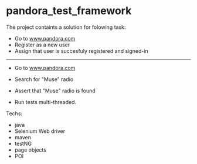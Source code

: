 # pandora_test_framework

The project containts a solution for folowing task:
- Go to www.pandora.com
- Register as a new user
- Assign that user is succesfuly registered and signed-in
__________________________________________________________
- Go to www.pandora.com
- Search for "Muse" radio
- Assert that "Muse" radio is found

- Run tests multi-threaded.

Techs:

- java
- Selenium Web driver
- maven
- testNG
- page objects
- POI
